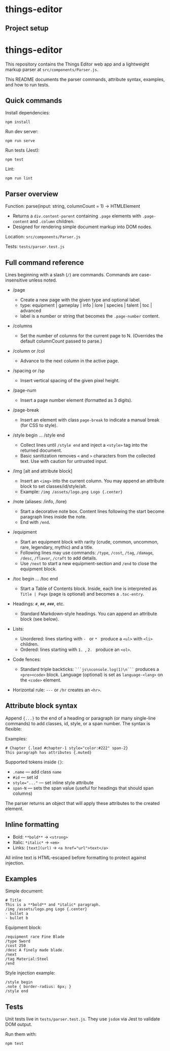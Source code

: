 # things-editor

## Project setup
# things-editor

This repository contains the Things Editor web app and a lightweight markup parser at `src/components/Parser.js`.

This README documents the parser commands, attribute syntax, examples, and how to run tests.

## Quick commands

Install dependencies:

```pwsh
npm install
```

Run dev server:

```pwsh
npm run serve
```

Run tests (Jest):

```pwsh
npm test
```

Lint:

```pwsh
npm run lint
```

## Parser overview

Function: parse(input: string, columnCount = 1) -> HTMLElement

- Returns a `div.content-parent` containing `.page` elements with `.page-content` and `.column` children.
- Designed for rendering simple document markup into DOM nodes.

Location: `src/components/Parser.js`

Tests: `tests/parser.test.js`

## Full command reference

Lines beginning with a slash (`/`) are commands. Commands are case-insensitive unless noted.

- /page <type> <label>
	- Create a new page with the given type and optional label.
	- type: equipment | gameplay | info | lore | species | talent | toc | advanced
	- label is a number or string that becomes the `.page-number` content.

- /columns <N>
	- Set the number of columns for the current page to N. (Overrides the default columnCount passed to parse.)

- /column or /col
	- Advance to the next column in the active page.

- /spacing <px> or /sp <px>
	- Insert vertical spacing of the given pixel height.

- /page-num <N>
	- Insert a page number element (formatted as 3 digits).

- /page-break
	- Insert an element with class `page-break` to indicate a manual break (for CSS to style).

- /style begin ... /style end
	- Collect lines until `/style end` and inject a `<style>` tag into the returned document.
	- Basic sanitization removes `<` and `>` characters from the collected text. Use with caution for untrusted input.

- /img <src> [alt and attribute block]
	- Insert an `<img>` into the current column. You may append an attribute block to set classes/id/style/alt.
	- Example: `/img /assets/logo.png Logo {.center}`

- /note <text>  (aliases: /info, /lore)
	- Start a decorative note box. Content lines following the start become paragraph lines inside the note.
	- End with `/end`.

- /equipment <rarity> <name>
	- Start an equipment block with rarity (crude, common, uncommon, rare, legendary, mythic) and a title.
	- Following lines may use commands: `/type`, `/cost`, `/tag`, `/damage`, `/desc`, `/flavor`, `/craft` to add details.
	- Use `/next` to start a new equipment-section and `/end` to close the equipment block.

- /toc begin  ... /toc end
	- Start a Table of Contents block. Inside, each line is interpreted as `Title | Page` (page is optional) and becomes a `.toc-entry`.

- Headings: `#`, `##`, `###`, etc.
	- Standard Markdown-style headings. You can append an attribute block (see below).

- Lists:
	- Unordered: lines starting with `- ` or `* ` produce a `<ul>` with `<li>` children.
	- Ordered: lines starting with `1. `, `2. ` produce an `<ol>`.

- Code fences:
	- Standard triple backticks: ```` ```js\nconsole.log(1)\n``` ```` produces a `<pre><code>` block. Language (optional) is set as `language-<lang>` on the `<code>` element.

- Horizontal rule: `---` or `/hr` creates an `<hr>`.

## Attribute block syntax

Append `{...}` to the end of a heading or paragraph (or many single-line commands) to add classes, id, style, or a span number. The syntax is flexible:

Examples:

```
# Chapter {.lead #chapter-1 style="color:#222" span-2}
This paragraph has attributes {.muted}
```

Supported tokens inside `{}`:
- `.name` — add class `name`
- `#id` — set id
- `style="..."` — set inline style attribute
- `span-N` — sets the span value (useful for headings that should span columns)

The parser returns an object that will apply these attributes to the created element.

## Inline formatting

- Bold: `**bold**` → `<strong>`
- Italic: `*italic*` → `<em>`
- Links: `[text](url)` → `<a href="url">text</a>`

All inline text is HTML-escaped before formatting to protect against injection.

## Examples

Simple document:

```
# Title
This is a **bold** and *italic* paragraph.
/img /assets/logo.png Logo {.center}
- bullet a
- bullet b
```

Equipment block:

```
/equipment rare Fine Blade
/type Sword
/cost 250
/desc A finely made blade.
/next
/tag Material:Steel
/end
```

Style injection example:

```
/style begin
.note { border-radius: 6px; }
/style end
```

## Tests

Unit tests live in `tests/parser.test.js`. They use `jsdom` via Jest to validate DOM output.

Run them with:

```pwsh
npm test
```